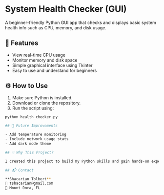 # System Health Checker (GUI)
A beginner-friendly Python GUI app that checks and displays basic system health info such as CPU, memory, and disk usage.

## 🚀 Features

- View real-time CPU usage
- Monitor memory and disk space
- Simple graphical interface using Tkinter
- Easy to use and understand for beginners

## ⚙️ How to Use

1. Make sure Python is installed.
2. Download or clone the repository.
3. Run the script using:

```bash
python health_checker.py

## 🌱 Future Improvements

- Add temperature monitoring
- Include network usage stats
- Add dark mode theme

## 💡 Why This Project?

I created this project to build my Python skills and gain hands-on experience with GUI development. I wanted a simple tool to demonstrate my ability to write clean code, understand system resource monitoring, and create user-friendly applications.

## 📬 Contact

**Shacarian Tolbert**  
📧 tshacarian@gmail.com  
📍 Mount Dora, FL  
